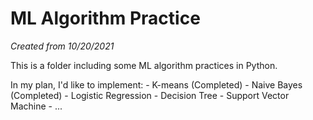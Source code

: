 # ML Algorithm Practice
*Created from 10/20/2021*

This is a folder including some ML algorithm practices in Python.

In my plan, I'd like to implement:
    - K-means (Completed)
    - Naive Bayes (Completed)
    - Logistic Regression
    - Decision Tree
    - Support Vector Machine
    - ...